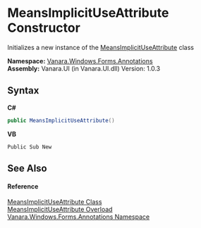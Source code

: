 # MeansImplicitUseAttribute Constructor 
 

Initializes a new instance of the <a href="d96636fe-0a7e-83ca-8d1d-4d37c5056985">MeansImplicitUseAttribute</a> class

**Namespace:**&nbsp;<a href="600255aa-5477-7018-00f3-14fce5adebc9">Vanara.Windows.Forms.Annotations</a><br />**Assembly:**&nbsp;Vanara.UI (in Vanara.UI.dll) Version: 1.0.3

## Syntax

**C#**<br />
``` C#
public MeansImplicitUseAttribute()
```

**VB**<br />
``` VB
Public Sub New
```


## See Also


#### Reference
<a href="d96636fe-0a7e-83ca-8d1d-4d37c5056985">MeansImplicitUseAttribute Class</a><br /><a href="805b264a-edec-c02c-4581-3618e906f558">MeansImplicitUseAttribute Overload</a><br /><a href="600255aa-5477-7018-00f3-14fce5adebc9">Vanara.Windows.Forms.Annotations Namespace</a><br />